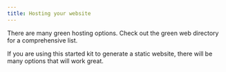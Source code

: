 ```yaml
---
title: Hosting your website
---
```


There are many green hosting options. Check out the green web directory for a comprehensive list.

If you are using this started kit to generate a static website, there will be many options that will work great.